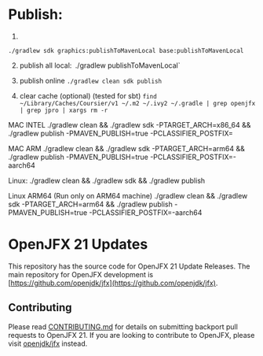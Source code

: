 # Publish:
1.
`./gradlew sdk graphics:publishToMavenLocal base:publishToMavenLocal`

2. publish all local:`
   `./gradlew publishToMavenLocal`

3. publish online
   `./gradlew clean sdk publish`

4. clear cache (optional) (tested for sbt)
   `find ~/Library/Caches/Coursier/v1 ~/.m2 ~/.ivy2 ~/.gradle | grep openjfx | grep jpro | xargs rm -r`


MAC INTEL
./gradlew clean && ./gradlew sdk -PTARGET_ARCH=x86_64 && ./gradlew publish -PMAVEN_PUBLISH=true -PCLASSIFIER_POSTFIX=

MAC ARM
./gradlew clean && ./gradlew sdk -PTARGET_ARCH=arm64 && ./gradlew publish -PMAVEN_PUBLISH=true -PCLASSIFIER_POSTFIX=-aarch64

Linux:
./gradlew clean && ./gradlew sdk && ./gradlew publish

Linux ARM64 (Run only on ARM64 machine)
./gradlew clean && ./gradlew sdk -PTARGET_ARCH=arm64 && ./gradlew publish -PMAVEN_PUBLISH=true -PCLASSIFIER_POSTFIX=-aarch64



# OpenJFX 21 Updates

This repository has the source code for OpenJFX 21 Update Releases. The main repository for OpenJFX development is [https://github.com/openjdk/jfx](https://github.com/openjdk/jfx).


## Contributing

Please read [CONTRIBUTING.md](CONTRIBUTING.md) for details on submitting backport pull requests to OpenJFX 21. If you are looking to contribute to OpenJFX, please visit [openjdk/jfx](https://github.com/openjdk/jfx) instead.
